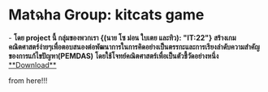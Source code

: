 <h1>Matฉha Group: kitcats game</h1>
- <b>โดย project นี้ กลุ่มของพวกเรา {(นาย โซ ม่อน ใบเตย และทิว): "IT:22"} สร้างเกมคณิตศาสตร์ง่ายๆเพื่อตอบสนองต่อพัฒนาการในการคิดอย่างเป็นตรรกะและการเรียงลำดับความสำคัญของการแก้ไขปัญหา(PEMDAS) โดยใช้โจทย์คณิตศาสตร์เพื่อเป็นตัวชี้วัดอย่างหนึ่ง</b>
<br>
<span><a href="https://drive.google.com/file/d/1Gtl8o0yIAOlkurdTKoXQKZ542QpAqml-/view" target="_blank" >**Download**</a><p> from here!!!</p></span>
